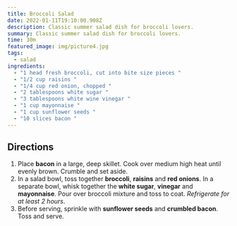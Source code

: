 ```yaml
---
title: Broccoli Salad
date: 2022-01-11T19:10:00.908Z
description: Classic summer salad dish for broccoli lovers.
summary: Classic summer salad dish for broccoli lovers.
time: 30m
featured_image: img/picture4.jpg
tags:
  - salad
ingredients:
  - "1 head fresh broccoli, cut into bite size pieces "
  - "1/2 cup raisins "
  - "1/4 cup red onion, chopped "
  - "2 tablespoons white sugar "
  - "3 tablespoons white wine vinegar "
  - "1 cup mayonnaise "
  - "1 cup sunflower seeds "
  - "10 slices bacon "
---
```

## Directions

1. Place **bacon** in a large, deep skillet. Cook over medium high heat until evenly brown. Crumble and set aside.
2. In a salad bowl, toss together **broccoli**, **raisins** and **red onions**. In a separate bowl, whisk together the **white sugar**, **vinegar** and **mayonnaise**. Pour over broccoli mixture and toss to coat. *Refrigerate for at least 2 hours*.
3. Before serving, sprinkle with **sunflower seeds** and **crumbled bacon**. Toss and serve.